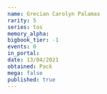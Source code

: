 ```yaml
---
name: Grecian Carolyn Palamas
rarity: 5
series: tos
memory_alpha:
bigbook_tier: -1
events: 0
in_portal:
date: 13/04/2021
obtained: Pack
mega: false
published: true
---
```



